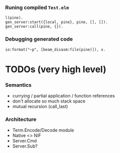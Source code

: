 ### Runing compiled `Test.elm`

```
l(pine).
gen_server:start({local, pine}, pine, [], []).
gen_server:call(pine, {}).
```

### Debugging generated code

```
io:format("~p", [beam_disasm:file(pine)]), x.
```



# TODOs (very high level)

### Semantics

 - currying / partial application / function references
 - don't allocate so much stack space
 - mutual recursion (call_last)

### Architecture

 - Term.Encode/Decode module
 - Native <> NIF
 - Server.Cmd
 - Server.Sub?
